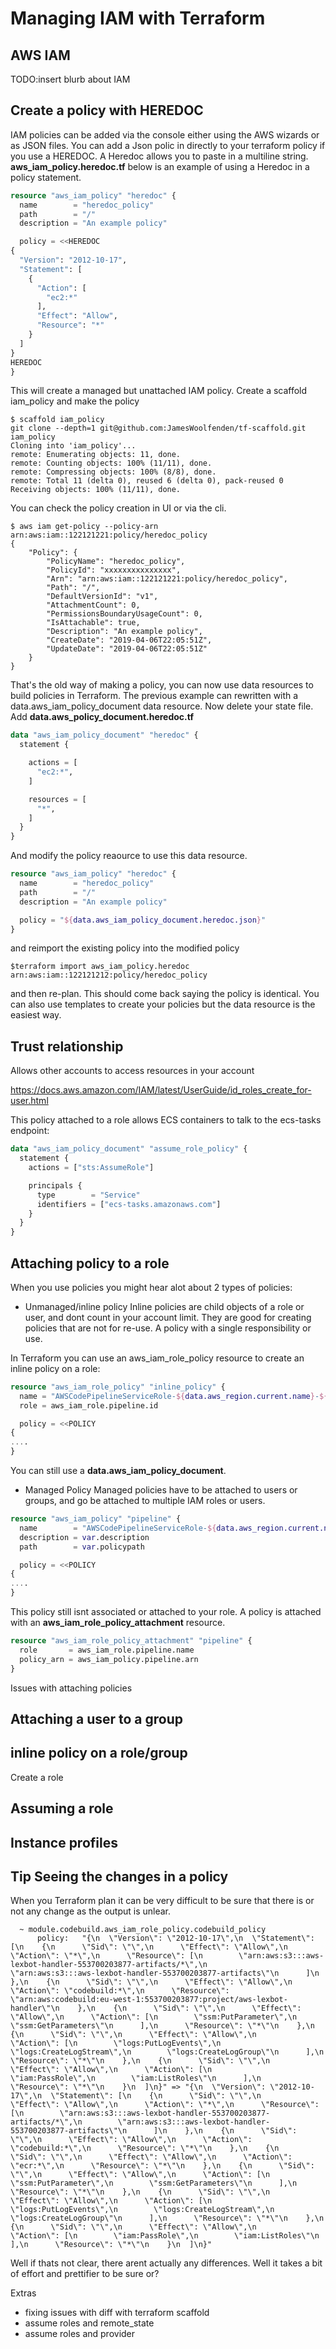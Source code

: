 # Managing IAM with Terraform

## AWS IAM

TODO:insert blurb about IAM

## Create a policy with HEREDOC

IAM policies can be added via the console either using the AWS wizards or as JSON files.
You can add a Json polic in directly to your terraform policy if you use a HEREDOC.
A Heredoc allows you to paste in a multiline string.
**aws_iam_policy.heredoc.tf** below is an example of using a Heredoc in a policy statement.

```terraform
resource "aws_iam_policy" "heredoc" {
  name        = "heredoc_policy"
  path        = "/"
  description = "An example policy"

  policy = <<HEREDOC
{
  "Version": "2012-10-17",
  "Statement": [
    {
      "Action": [
        "ec2:*"
      ],
      "Effect": "Allow",
      "Resource": "*"
    }
  ]
}
HEREDOC
}
```

This will create a managed but unattached IAM policy.
Create a scaffold iam_policy and make the policy

```shell
$ scaffold iam_policy
git clone --depth=1 git@github.com:JamesWoolfenden/tf-scaffold.git iam_policy
Cloning into 'iam_policy'...
remote: Enumerating objects: 11, done.
remote: Counting objects: 100% (11/11), done.
remote: Compressing objects: 100% (8/8), done.
remote: Total 11 (delta 0), reused 6 (delta 0), pack-reused 0
Receiving objects: 100% (11/11), done.
```

You can check the policy creation in UI or via the cli.

```shell
$ aws iam get-policy --policy-arn arn:aws:iam::122121221:policy/heredoc_policy
{
    "Policy": {
        "PolicyName": "heredoc_policy",
        "PolicyId": "xxxxxxxxxxxxxxx",
        "Arn": "arn:aws:iam::122121221:policy/heredoc_policy",
        "Path": "/",
        "DefaultVersionId": "v1",
        "AttachmentCount": 0,
        "PermissionsBoundaryUsageCount": 0,
        "IsAttachable": true,
        "Description": "An example policy",
        "CreateDate": "2019-04-06T22:05:51Z",
        "UpdateDate": "2019-04-06T22:05:51Z"
    }
}
```

That's the old way of making a policy, you can now use data resources to build policies in Terraform.
The previous example can rewritten with a data.aws_iam_policy_document data resource.
Now delete your state file.
Add **data.aws_policy_document.heredoc.tf**

```terraform
data "aws_iam_policy_document" "heredoc" {
  statement {

    actions = [
      "ec2:*",
    ]

    resources = [
      "*",
    ]
  }
}
```

And modify the policy reaource to use this data resource.

```terraform
resource "aws_iam_policy" "heredoc" {
  name        = "heredoc_policy"
  path        = "/"
  description = "An example policy"

  policy = "${data.aws_iam_policy_document.heredoc.json}"
}
```

and reimport the existing policy into the modified policy

```shell
$terraform import aws_iam_policy.heredoc arn:aws:iam::122121212:policy/heredoc_policy
```

and then re-plan. This should come back saying the policy is identical.
You can also use templates to create your policies but the data resource is the easiest way.

## Trust relationship

Allows other accounts to access resources in your account

<https://docs.aws.amazon.com/IAM/latest/UserGuide/id_roles_create_for-user.html>

This policy attached to a role allows ECS containers to talk to the ecs-tasks endpoint:

```terraform
data "aws_iam_policy_document" "assume_role_policy" {
  statement {
    actions = ["sts:AssumeRole"]

    principals {
      type        = "Service"
      identifiers = ["ecs-tasks.amazonaws.com"]
    }
  }
}
```

## Attaching policy to a role

When you use policies you might hear alot about 2 types of policies:

- Unmanaged/inline policy
Inline policies are child objects of a role or user, and dont count in your account limit. They are good for creating policies that are not for re-use. A policy with a single responsibility or use.

In Terraform you can use an aws_iam_role_policy resource to create an inline policy on a role:

```terraform
resource "aws_iam_role_policy" "inline_policy" {
  name = "AWSCodePipelineServiceRole-${data.aws_region.current.name}-${var.name}"
  role = aws_iam_role.pipeline.id

  policy = <<POLICY
{
....
}
```

You can still use a **data.aws_iam_policy_document**.

- Managed Policy
Managed policies have to be attached to users or groups, and go be attached to multiple IAM roles or users.

```terraform
resource "aws_iam_policy" "pipeline" {
  name        = "AWSCodePipelineServiceRole-${data.aws_region.current.name}-${var.name}"
  description = var.description
  path        = var.policypath

  policy = <<POLICY
{
....
}
```

This policy still isnt associated or attached to your role.
A policy is attached with an **aws_iam_role_policy_attachment** resource.

```terraform
resource "aws_iam_role_policy_attachment" "pipeline" {
  role       = aws_iam_role.pipeline.name
  policy_arn = aws_iam_policy.pipeline.arn
}
```

Issues with attaching policies

## Attaching a user to a group

## inline policy on a role/group

Create a role

## Assuming a role

## Instance profiles

## Tip Seeing the changes in a policy

When you Terraform plan it can be very difficult to be sure that there is or not any change as the output is unlear.

```Shell
  ~ module.codebuild.aws_iam_role_policy.codebuild_policy
      policy:   "{\n  \"Version\": \"2012-10-17\",\n  \"Statement\": [\n    {\n      \"Sid\": \"\",\n      \"Effect\": \"Allow\",\n      \"Action\": \"*\",\n      \"Resource\": [\n        \"arn:aws:s3:::aws-lexbot-handler-553700203877-artifacts/*\",\n        \"arn:aws:s3:::aws-lexbot-handler-553700203877-artifacts\"\n      ]\n    },\n    {\n      \"Sid\": \"\",\n      \"Effect\": \"Allow\",\n      \"Action\": \"codebuild:*\",\n      \"Resource\": \"arn:aws:codebuild:eu-west-1:553700203877:project/aws-lexbot-handler\"\n    },\n    {\n      \"Sid\": \"\",\n      \"Effect\": \"Allow\",\n      \"Action\": [\n        \"ssm:PutParameter\",\n        \"ssm:GetParameters\"\n      ],\n      \"Resource\": \"*\"\n    },\n    {\n      \"Sid\": \"\",\n      \"Effect\": \"Allow\",\n      \"Action\": [\n        \"logs:PutLogEvents\",\n        \"logs:CreateLogStream\",\n        \"logs:CreateLogGroup\"\n      ],\n      \"Resource\": \"*\"\n    },\n    {\n      \"Sid\": \"\",\n      \"Effect\": \"Allow\",\n      \"Action\": [\n        \"iam:PassRole\",\n        \"iam:ListRoles\"\n      ],\n      \"Resource\": \"*\"\n    }\n  ]\n}" => "{\n  \"Version\": \"2012-10-17\",\n  \"Statement\": [\n    {\n      \"Sid\": \"\",\n      \"Effect\": \"Allow\",\n      \"Action\": \"*\",\n      \"Resource\": [\n        \"arn:aws:s3:::aws-lexbot-handler-553700203877-artifacts/*\",\n        \"arn:aws:s3:::aws-lexbot-handler-553700203877-artifacts\"\n      ]\n    },\n    {\n      \"Sid\": \"\",\n      \"Effect\": \"Allow\",\n      \"Action\": \"codebuild:*\",\n      \"Resource\": \"*\"\n    },\n    {\n      \"Sid\": \"\",\n      \"Effect\": \"Allow\",\n      \"Action\": \"ecr:*\",\n      \"Resource\": \"*\"\n    },\n    {\n      \"Sid\": \"\",\n      \"Effect\": \"Allow\",\n      \"Action\": [\n        \"ssm:PutParameter\",\n        \"ssm:GetParameters\"\n      ],\n      \"Resource\": \"*\"\n    },\n    {\n      \"Sid\": \"\",\n      \"Effect\": \"Allow\",\n      \"Action\": [\n        \"logs:PutLogEvents\",\n        \"logs:CreateLogStream\",\n        \"logs:CreateLogGroup\"\n      ],\n      \"Resource\": \"*\"\n    },\n    {\n      \"Sid\": \"\",\n      \"Effect\": \"Allow\",\n      \"Action\": [\n        \"iam:PassRole\",\n        \"iam:ListRoles\"\n      ],\n      \"Resource\": \"*\"\n    }\n  ]\n}"
```

Well if thats not clear, there arent actually any differences. Well it takes a bit of effort and prettifier to be sure or?

Extras

- fixing issues with diff with terraform scaffold
- assume roles and remote_state
- assume roles and provider
